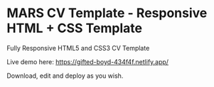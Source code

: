 # MARS CV Template - Responsive HTML + CSS Template

Fully Responsive HTML5 and CSS3 CV Template

Live demo here: https://gifted-boyd-434f4f.netlify.app/

Download, edit and deploy as you wish.
